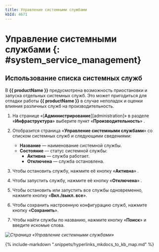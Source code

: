 ```yaml
---
title: Управление системными службами
kbId: 4671
---
```


# Управление системными службами {: #system_service_management}

## Использование списка системных служб

В **{{ productName }}** предусмотрена возможность приостановки и запуска отдельных системных служб. Это может пригодиться для отладки работы **{{ productName }}** в случае неполадок и оценки влияния различных служб на производительность.

1. На странице «[**Администрирование**][administration]» в разделе «**Инфраструктура**» выберите пункт «**Производительность**» <i class="fa-light fa-puzzle">‌</i>.
2. Отобразится страница «**Управление системными службами**» со списком системных служб и следующими сведениями:

    - **Название** — наименование системной службы.
    - **Состояние** — статус системной службы:
        - **Активна** <i class="fa-light fa-play"></i> — служба работает.
        - **Отключена** <i class="fa-light fa-pause"></i> — служба остановлена.

3. Чтобы остановить службу, нажмите её кнопку «**Активна**» <i class="fa-light fa-play"></i>.
4. Чтобы запустить службу, нажмите её кнопку «**Отключена**» <i class="fa-light fa-pause"></i>.
5. Чтобы остановить или запустить все службы одновременно, нажмите кнопку «**Вкл./выкл. все**».
6. Чтобы сохранить настроенную конфигурацию служб, нажмите кнопку «**Сохранить**».
7. Чтобы найти службы по названию, нажмите кнопку «**Поиск**» и введите искомые слова.

_![Страница «Управление системными службами»](img/system_service_management_page.png)_

{% include-markdown ".snippets/hyperlinks_mkdocs_to_kb_map.md" %}

